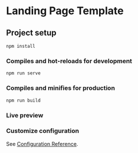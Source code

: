 # Landing Page Template

## Project setup

```
npm install
```

### Compiles and hot-reloads for development

```
npm run serve
```

### Compiles and minifies for production

```
npm run build
```

### Live preview

<!-- See [Vuetify Landing Page Template](https://landingpagecalangoweb.web.app/). -->

### Customize configuration

See [Configuration Reference](https://cli.vuejs.org/config/).
